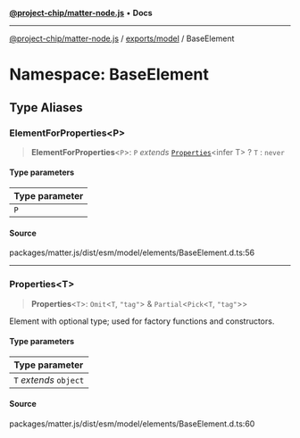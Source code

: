 [**@project-chip/matter-node.js**](../../../../README.md) • **Docs**

***

[@project-chip/matter-node.js](../../../../modules.md) / [exports/model](../../README.md) / BaseElement

# Namespace: BaseElement

## Type Aliases

### ElementForProperties\<P\>

> **ElementForProperties**\<`P`\>: `P` *extends* [`Properties`](README.md#propertiest)\<infer T\> ? `T` : `never`

#### Type parameters

| Type parameter |
| :------ |
| `P` |

#### Source

packages/matter.js/dist/esm/model/elements/BaseElement.d.ts:56

***

### Properties\<T\>

> **Properties**\<`T`\>: `Omit`\<`T`, `"tag"`\> & `Partial`\<`Pick`\<`T`, `"tag"`\>\>

Element with optional type; used for factory functions and constructors.

#### Type parameters

| Type parameter |
| :------ |
| `T` *extends* `object` |

#### Source

packages/matter.js/dist/esm/model/elements/BaseElement.d.ts:60

